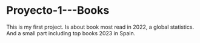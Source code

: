 # Proyecto-1---Books
This is my first project. Is about book most read in 2022, a global statistics. And a small part including top books 2023 in Spain.
